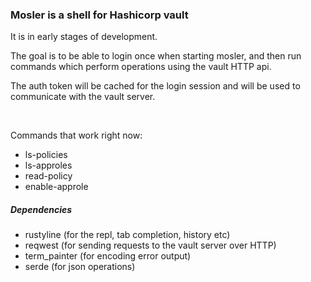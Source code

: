### Mosler is a shell for Hashicorp vault

It is in early stages of development.

The goal is to be able to login once when starting mosler, and then run commands which perform operations using the vault HTTP api. 

The auth token will be cached for the login session and will be used to communicate with the vault server.

<br>

Commands that work right now:

* ls-policies
* ls-approles
* read-policy <policy-name>
* enable-approle 


##### Dependencies

* rustyline (for the repl, tab completion, history etc)
* reqwest (for sending requests to the vault server over HTTP)
* term_painter (for encoding error output)
* serde (for json operations)